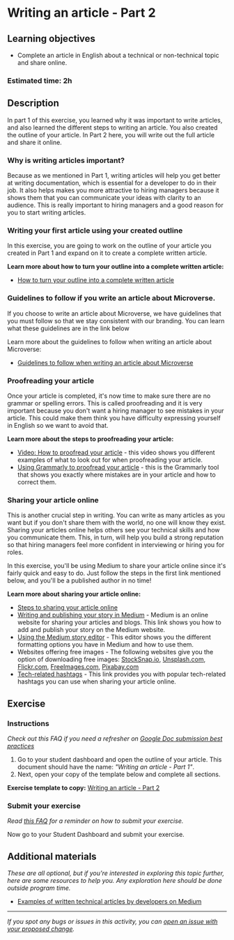 # Writing an article - Part 2

## Learning objectives

- Complete an article in English about a technical or non-technical topic and share online.

### **Estimated time**: 2h

## Description

In part 1 of this exercise, you learned why it was important to write articles, and also learned the different steps to writing an article. You also created the outline of your article. In Part 2 here, you will write out the full article and share it online.

### Why is writing articles important?

Because as we mentioned in Part 1, writing articles will help you get better at writing documentation, which is essential for a developer to do in their job. It also helps makes you more attractive to hiring managers because it shows them that you can communicate your ideas with clarity to an audience. This is really important to hiring managers and a good reason for you to start writing articles.

### Writing your first article using your created outline

In this exercise, you are going to work on the outline of your article you created in Part 1 and expand on it to create a complete written article. 

**Learn more about how to turn your outline into a complete written article:**

- [How to turn your outline into a complete written article](https://github.com/microverseinc/curriculum-professional-skills/blob/main/writing-articles/how-to-turn-your-outline-into-a-complete-written-article.md)

### Guidelines to follow if you write an article about Microverse.

If you choose to write an article about Microverse, we have guidelines that you must follow so that we stay consistent with our branding. You can learn what these guidelines are in the link below

Learn more about the guidelines to follow when writing an article about Microverse:

- [Guidelines to follow when writing an article about Microverse](https://www.notion.so/Student-Brand-Guidelines-0fd2dcce8cd2450f91f1ed6d9ec0457a)

### Proofreading your article

Once your article is completed, it's now time to make sure there are no grammar or spelling errors. This is called proofreading and it is very important because you don't want a hiring manager to see mistakes in your article. This could make them think you have difficulty expressing yourself in English so we want to avoid that.

**Learn more about the steps to proofreading your article:**

- [Video: How to proofread your article](https://www.youtube.com/watch?v=Lk70g18cr0o) - this video shows you different examples of what to look out for when proofreading your article.
- [Using Grammarly to proofread your article](https://app.grammarly.com/) - this is the Grammarly tool that shows you exactly where mistakes are in your article and how to correct them.

### Sharing your article online

This is another crucial step in writing. You can write as many articles as you want but if you don't share them with the world, no one will know they exist. Sharing your articles online helps others see your technical skills and how you communicate them. This, in turn, will help you build a strong reputation so that hiring managers feel more confident in interviewing or hiring you for roles.

In this exercise, you'll be using Medium to share your article online since it's fairly quick and easy to do. Just follow the steps in the first link mentioned below, and you'll be a published author in no time!

**Learn more about sharing your article online:**

- [Steps to sharing your article online](https://github.com/microverseinc/curriculum-professional-skills/blob/main/writing-articles/steps-to-sharing-your-article-online.md)
- [Writing and publishing your story in Medium](https://help.medium.com/hc/en-us/articles/225168768-Write-a-post) - Medium is an online website for sharing your articles and blogs. This link shows you how to add and publish your story on the Medium website.
- [Using the Medium story editor](https://help.medium.com/hc/en-us/articles/215194537) - This editor shows you the different formatting options you have in Medium and how to use them.
- Websites offering free images - The following websites give you the option of downloading free images: [StockSnap.io](https://stocksnap.io/), [Unsplash.com](http://unsplash.com), [Flickr.com](http://www.flickr.com/), [FreeImages.com](https://www.freeimages.com/), [Pixabay.com](http://pixabay.com/)
- [Tech-related hashtags](https://ritetag.com/best-hashtags-for/coders) - This link provides you with popular tech-related hashtags you can use when sharing your article online.

## Exercise

### Instructions

*Check out this FAQ if you need a refresher on [Google Doc submission best practices](https://microverse.zendesk.com/hc/en-us/articles/360063156813)*

1. Go to your student dashboard and open the outline of your article. This document should have the name: *"Writing an article - Part 1"*.
2. Next, open your copy of the template below and complete all sections.

**Exercise template to copy:** [Writing an article - Part 2](https://docs.google.com/document/d/1fII2fzVtwY7A5l88NhuATJTNsj1GDMSKp-w2J_nY7TM/edit)

### Submit your exercise

*Read [this FAQ](https://microverse.zendesk.com/hc/en-us/articles/360061344234) for a reminder on how to submit your exercise.* 

Now go to your Student Dashboard and submit your exercise.

## Additional materials

*These are all optional, but if you're interested in exploring this topic further, here are some resources to help you. Any exploration here should be done outside program time.*

- [Examples of written technical articles by developers on Medium](https://medium.com/topic/programming)


------

_If you spot any bugs or issues in this activity, you can [open an issue with your proposed change](https://github.com/microverseinc/curriculum-transversal-skills/blob/main/git-github/articles/open_issue.md)._
